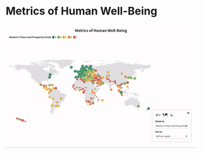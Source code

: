 # Metrics of Human Well-Being

![](https://github.com/joannarashid/well_being/blob/main/images/viz.gif)
